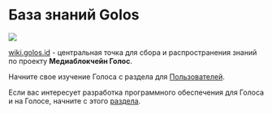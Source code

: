 # База знаний Golos

[![](https://raw.githubusercontent.com/golos-blockchain/wiki/master/golos_logo.png)](https://golos.id/)

[wiki.golos.id](https://wiki.golos.id) - центральная точка для сбора и распространения знаний по проекту **Медиаблокчейн Голос**.

Начните свое изучение Голоса с раздела для [Пользователей](users/welcome.md).

Если вас интересует разработка программного обеспечения для Голоса и на Голосе, начните с этого [раздела](developers/basics/).

